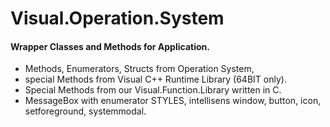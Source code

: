 # Visual.Operation.System
#### Wrapper Classes and Methods for Application.
- Methods, Enumerators, Structs from Operation System,
- special Methods from Visual C++ Runtime Library (64BIT only).
- Special Methods from our Visual.Function.Library written in C.
- MessageBox with enumerator STYLES, intellisens window, button, icon, setforeground, systemmodal.

